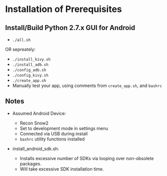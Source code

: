 # Installation of Prerequisites

## Install/Build Python 2.7.x GUI for Android

* ```./all.sh```

OR sepreately:

* ```./install_kivy.sh```
* ```./install_adb.sh```
* ```./config_adb.sh```
* ```./config_kivy.sh```
* ```./create_app.sh```
* Manually test your app, using comments from ```create_app.sh```, and ```bashrc```

## Notes

* Assumed Android Device:
    - Recon Snow2
    - Set to development mode in settings menu
    - Connected via USB during install
    - ```bashrc``` utility functions installed

* install_android_sdk.sh:  
    - Installs excessive number of SDKs via looping over non-obsolete packages.
    - Will take excessive SDK installation time.

